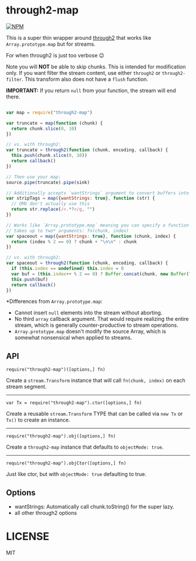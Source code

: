 through2-map
============

[![NPM](https://nodei.co/npm/through2-map.png)](https://nodei.co/npm/through2-map/)

This is a super thin wrapper around [through2](http://npm.im/through2) that works like `Array.prototype.map` but for streams.

For when through2 is just too verbose :wink:

Note you will **NOT** be able to skip chunks. This is intended for modification only. If you want filter the stream content, use either `through2` or `through2-filter`. This transform also does not have a `flush` function.

**IMPORTANT:** If you return `null` from your function, the stream will end there.

```js

var map = require("through2-map")

var truncate = map(function (chunk) {
  return chunk.slice(0, 10)
})

// vs. with through2:
var truncate = through2(function (chunk, encoding, callback) {
  this.push(chunk.slice(0, 10))
  return callback()
})

// Then use your map:
source.pipe(truncate).pipe(sink)

// Additionally accepts `wantStrings` argument to convert buffers into strings
var stripTags = map({wantStrings: true}, function (str) {
  // OMG don't actually use this
  return str.replace(/<.*?>/g, "")
})

// Works like `Array.prototype.map` meaning you can specify a function that
// takes up to two* arguments: fn(chunk, index)
var spaceout = map({wantStrings: true}, function (chunk, index) {
  return (index % 2 == 0) ? chunk + "\n\n" : chunk
})

// vs. with through2:
var spaceout = through2(function (chunk, encoding, callback) {
  if (this.index == undefined) this.index = 0
  var buf = (this.index++ % 2 == 0) ? Buffer.concat(chunk, new Buffer("\n\n")) : chunk
  this.push(buf)
  return callback()
})

```

*Differences from `Array.prototype.map`:
  * Cannot insert `null` elements into the stream without aborting.
  * No third `array` callback argument. That would require realizing the entire stream, which is generally counter-productive to stream operations.
  * `Array.prototype.map` doesn't modify the source Array, which is somewhat nonsensical when applied to streams.

API
---

```
require("through2-map")([options,] fn)
```

Create a `stream.Transform` instance that will call `fn(chunk, index)` on each stream segment.

- - -

```
var Tx = require("through2-map").ctor([options,] fn)
```

Create a reusable `stream.Transform` TYPE that can be called via `new Tx` or `Tx()` to create an instance.

- - -

```
require("through2-map").obj([options,] fn)
```

Create a `through2-map` instance that defaults to `objectMode: true`.

- - -

```
require("through2-map").objCtor([options,] fn)
```

Just like ctor, but with `objectMode: true` defaulting to true.

Options
-------

  * wantStrings: Automatically call chunk.toString() for the super lazy.
  * all other through2 options

LICENSE
=======

MIT
